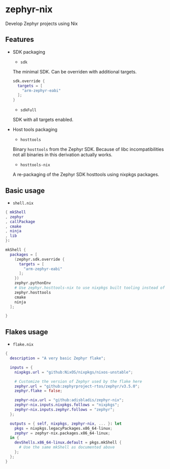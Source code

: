 # zephyr-nix

Develop Zephyr projects using Nix

## Features

* SDK packaging
  * `sdk`

  The minimal SDK.
  Can be overriden with additional targets.

  ``` nix
  sdk.override {
    targets = [
      "arm-zephyr-eabi"
    ];
  }
  ```

  * `sdkFull`

  SDK with all targets enabled.

* Host tools packaging

  * `hosttools`

  Binary `hosttools` from the Zephyr SDK.
  Because of libc incompatibilities not all binaries in this derivation actually works.

  * `hosttools-nix`

  A re-packaging of the Zephyr SDK hosttools using nixpkgs packages.

## Basic usage

- `shell.nix`

``` nix
{ mkShell
, zephyr
, callPackage
, cmake
, ninja
, lib
}:

mkShell {
  packages = [
    (zephyr.sdk.override {
      targets = [
        "arm-zephyr-eabi"
      ];
    })
    zephyr.pythonEnv
    # Use zephyr.hosttools-nix to use nixpkgs built tooling instead of official Zephyr binaries
    zephyr.hosttools
    cmake
    ninja
  ];

}
```

## Flakes usage

- `flake.nix`
``` nix
{
  description = "A very basic Zephyr flake";

  inputs = {
    nixpkgs.url = "github:NixOS/nixpkgs/nixos-unstable";

    # Customize the version of Zephyr used by the flake here
    zephyr.url = "github:zephyrproject-rtos/zephyr/v3.5.0";
    zephyr.flake = false;

    zephyr-nix.url = "github:adisbladis/zephyr-nix";
    zephyr-nix.inputs.nixpkgs.follows = "nixpkgs";
    zephyr-nix.inputs.zephyr.follows = "zephyr";
  };

  outputs = { self, nixpkgs, zephyr-nix, ... }: let
    pkgs = nixpkgs.legacyPackages.x86_64-linux;
    zephyr = zephyr-nix.packages.x86_64-linux;
  in {
    devShells.x86_64-linux.default = pkgs.mkShell {
      # Use the same mkShell as documented above
    };
  };
}
```
